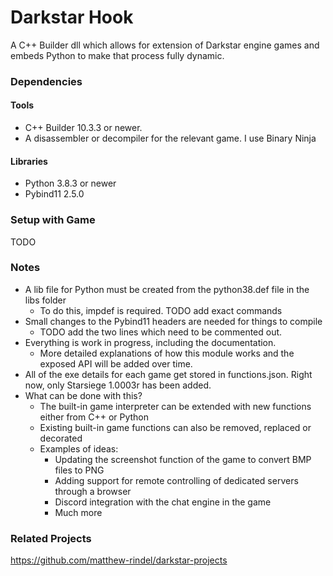 # Darkstar Hook
A C++ Builder dll which allows for extension of Darkstar engine games and embeds Python to make that process fully dynamic.

### Dependencies
#### Tools
* C++ Builder 10.3.3 or newer.
* A disassembler or decompiler for the relevant game. I use Binary Ninja 
#### Libraries
* Python 3.8.3 or newer
* Pybind11 2.5.0

### Setup with Game
TODO

### Notes
* A lib file for Python must be created from the python38.def file in the libs folder
    * To do this, impdef is required. TODO add exact commands
* Small changes to the Pybind11 headers are needed for things to compile
    * TODO add the two lines which need to be commented out.
* Everything is work in progress, including the documentation.
    * More detailed explanations of how this module works and the exposed API will be added over time.
* All of the exe details for each game get stored in functions.json. Right now, only Starsiege 1.0003r has been added.
* What can be done with this?
    * The built-in game interpreter can be extended with new functions either from C++ or Python
    * Existing built-in game functions can also be removed, replaced or decorated
    * Examples of ideas:
        * Updating the screenshot function of the game to convert BMP files to PNG
        * Adding support for remote controlling of dedicated servers through a browser
        * Discord integration with the chat engine in the game
        * Much more

### Related Projects
https://github.com/matthew-rindel/darkstar-projects